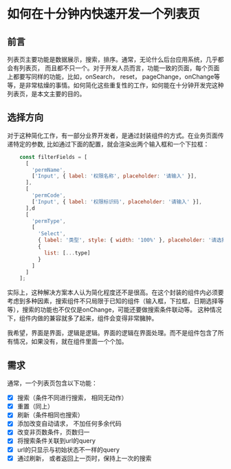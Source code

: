 # 如何在十分钟内快速开发一个列表页

## 前言

列表页主要功能是数据展示，搜索，排序。通常，无论什么后台应用系统，几乎都会有列表页， 而且都不只一个。对于开发人员而言，功能一致的页面，每个页面上都要写同样的功能，比如，onSearch， reset， pageChange，onChange等等，是非常枯燥的事情。如何简化这些重复性的工作，如何能在十分钟开发完这种列表页，是本文主要的目的。

## 选择方向

对于这种简化工作，有一部分业界开发者，是通过封装组件的方式。在业务页面传递特定的参数, 比如通过下面的配置，就会渲染出两个输入框和一个下拉框：


``` js
    const filterFields = [
      [
        'permName',
        ['Input', { label: '权限名称', placeholder: '请输入' }],
      ],
      [
        'permCode',
        ['Input', { label: '权限标识码', placeholder: '请输入' }],
      ],d
      [
        'permType',
        [
          'Select',
          { label: '类型', style: { width: '100%' }, placeholder: '请选择' },
          {
            list: [...type]
          }
        ]
      ]
    ];
```

实际上，这种解决方案本人认为简化程度还不是很高。在这个封装的组件内必须要考虑到多种因素，搜索组件不只局限于已知的组件（输入框，下拉框，日期选择等等），搜索的功能也不仅仅是onChange，可能还要做搜索条件联动等。 这种情况下，组件内做的兼容就多了起来，组件会变得非常臃肿。

我希望，界面是界面，逻辑是逻辑。界面的逻辑在界面处理。而不是组件包含了所有情况，如果没有，就在组件里面一个个加。

## 需求

通常，一个列表页包含以下功能：
- [x] 搜索（条件不同进行搜索， 相同无动作）
- [x] 重置（同上）
- [x] 刷新（条件相同也搜索）
- [x] 添加改变自动请求， 不加任何多余代码
- [x] 改变非页数条件，页数归一
- [x] 将搜索条件关联到url的query
- [x] url的只显示与初始状态不一样的query
- [x] 通过刷新， 或者返回上一页时，保持上一次的搜索